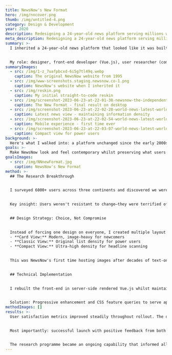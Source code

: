 ```yaml
---
title: NewsNow's New Format
hero: /img/nncover.png
thumb: /img/untitled-4.png
category: Design & Development
year: 2020
description: Redesigning a 24-year-old news platform serving millions whilst keeping loyal users happy
meta_description: Redesigning a 24-year-old news platform serving millions whilst keeping loyal users happy
summary: >-
  I inherited a 24-year-old news platform that looked like it was built in 1997. Because it was. The challenge wasn't just making it look modern—it was doing that without breaking workflows that millions of users relied on daily.

  
  My role: designer, front-end developer (Vue.js), user researcher (company's first in 25 years), and product strategist working directly with CEO/COO.
summaryImages:
  - src: /img/1-z_7uafpbcxd-6i5g7tl49q.webp
    caption: The original NewsNow website from 1995
  - src: /img/www-screenshots.staging.newsnow.co-1.png
    caption: NewsNow's website when I inherited it
  - src: /img/reskin.png
    caption: My initial straight-to-code reskin
  - src: /img/screenshot-2023-06-23-at-22-01-38-newsnow-the-independent-news-discovery-platform.png
    caption: The New Format - final result on desktop
  - src: /img/screenshot-2023-06-23-at-22-02-28-world-news-latest-world-news-newsnow.png
    caption: Latest news view - maintaining information density
  - src: /img/screenshot-2023-06-23-at-22-02-54-world-news-latest-world-news-newsnow.jpg
    caption: Mobile experience - first time ever
  - src: /img/screenshot-2023-06-23-at-22-03-07-world-news-latest-world-news-newsnow.jpg
    caption: Compact view for power users
background: >-
  Here's what I walked into: a platform unchanged since the early 2000s, serving millions of users daily, with zero user research in its 25-year history. But people loved it. Any significant change risked alienating the very people who made the platform valuable.
goals: >-
  Make NewsNow look and feel contemporary whilst preserving what users loved about it. That meant modern visual design, accessibility compliance (WCAG AA), and building a flexible foundation for future features. Most importantly, maintaining compatibility with feature phones globally—many users were browsing on Opera Mini with extreme data saving.
goalsImages:
  - src: /img/NNnewFormat.jpg
    caption: NewsNow's New Format
method: >-
  ## The Research Breakthrough

  
  I surveyed 6000+ users across three continents and discovered we weren't serving one user base—we were serving three distinct communities with completely different needs. UK users, US users, and Nigerian users had different age distributions, device usage, and content interests.

  
  Key insight: Users weren't resistant to change—they were terrified of losing functionality.

  
  ## Design Strategy: Choice, Not Compromise

  
  Instead of forcing one design on everyone, I created multiple layout modes:
  - **Card View:** Modern, image-heavy for newcomers
  - **Classic View:** Original list density for power users  
  - **Compact View:** Ultra-high density for headline scanning

  
  This was NewsNow's first time hosting images after decades of text-only headlines.

  
  ## Technical Implementation

  
  I rebuilt the front-end in server-side rendered Vue.js whilst maintaining the existing Perl backend. The challenge: modern development experience whilst supporting Opera Mini on feature phones globally.

  
  Solution: Progressive enhancement and CSS feature queries to serve appropriate experiences without breaking anything.
methodImages: []
results: >-
  User satisfaction metrics improved steadily throughout rollout. The design system enabled rapid iteration on new features, and the Vue.js architecture made development faster and more predictable.

  
  Most importantly: successful launch with positive feedback from both new users and power users who could access their preferred workflows.

  
  The research programme became an ongoing capability that informed all subsequent product decisions.
---
```

